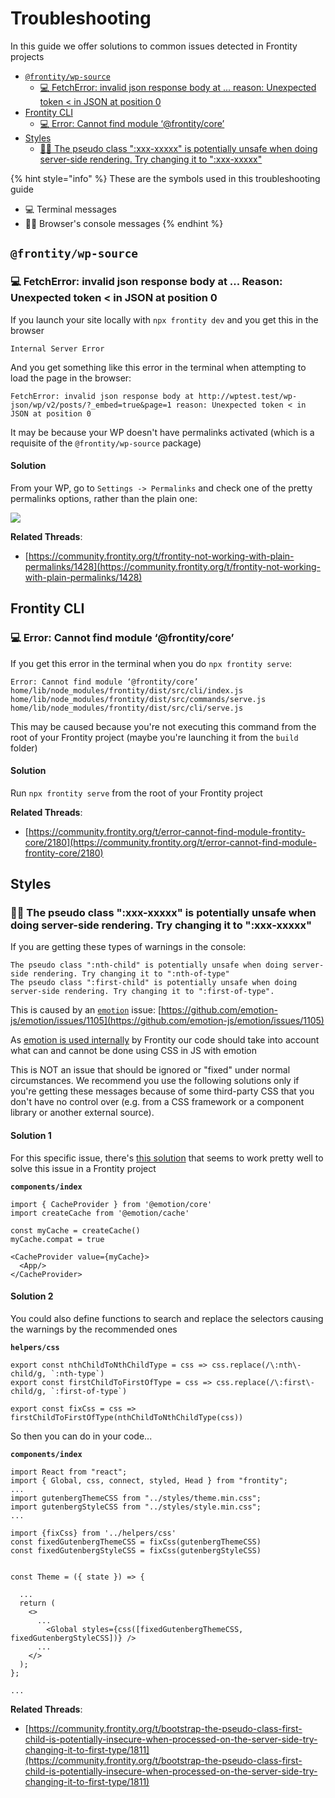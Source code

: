 # Troubleshooting

In this guide we offer solutions to common issues detected in Frontity projects

* [`@frontity/wp-source`](troubleshooting.md#frontity-wp-source)
  * [💻 FetchError: invalid json response body at ... reason: Unexpected token &lt; in JSON at position 0](troubleshooting.md#fetcherror-invalid-json-response-body-at-reason-unexpected-token-less-than-in-json-at-position-0)
* [Frontity CLI](troubleshooting.md#frontity-cli)
  * [💻 Error: Cannot find module ‘@frontity/core’](troubleshooting.md#error-cannot-find-module-frontity-core)
* [Styles](troubleshooting.md#styles)
  * [👨‍💻 The pseudo class ":xxx-xxxxx" is potentially unsafe when doing server-side rendering. Try changing it to ":xxx-xxxxx"](troubleshooting.md#the-pseudo-class-xxx-xxxxx-is-potentially-unsafe-when-doing-server-side-rendering-try-changing-it-to-xxx-xxxxx)

{% hint style="info" %}
These are the symbols used in this troubleshooting guide

* 💻 Terminal messages
* 👨‍💻 Browser's console messages
{% endhint %}

## `@frontity/wp-source`

### 💻 FetchError: invalid json response body at ... Reason: Unexpected token &lt; in JSON at position 0

If you launch your site locally with `npx frontity dev` and you get this in the browser

```text
Internal Server Error
```

And you get something like this error in the terminal when attempting to load the page in the browser:

```text
FetchError: invalid json response body at http://wptest.test/wp-json/wp/v2/posts/?_embed=true&page=1 reason: Unexpected token < in JSON at position 0
```

It may be because your WP doesn't have permalinks activated \(which is a requisite of the `@frontity/wp-source` package\)

#### Solution

From your WP, go to `Settings -> Permalinks` and check one of the pretty permalinks options, rather than the plain one:

![](https://frontity.org/wp-content/uploads/2021/04/wordpress-permalink-setting.png)

**Related Threads**:

* [https://community.frontity.org/t/frontity-not-working-with-plain-permalinks/1428](https://community.frontity.org/t/frontity-not-working-with-plain-permalinks/1428)

## Frontity CLI

### 💻 Error: Cannot find module ‘@frontity/core’

If you get this error in the terminal when you do `npx frontity serve`:

```text
Error: Cannot find module ‘@frontity/core’
home/lib/node_modules/frontity/dist/src/cli/index.js
home/lib/node_modules/frontity/dist/src/commands/serve.js
home/lib/node_modules/frontity/dist/src/cli/serve.js
```

This may be caused because you're not executing this command from the root of your Frontity project \(maybe you're launching it from the `build` folder\)

#### Solution

Run `npx frontity serve` from the root of your Frontity project

**Related Threads**:

* [https://community.frontity.org/t/error-cannot-find-module-frontity-core/2180](https://community.frontity.org/t/error-cannot-find-module-frontity-core/2180)

## Styles

### 👨‍💻 The pseudo class ":xxx-xxxxx" is potentially unsafe when doing server-side rendering. Try changing it to ":xxx-xxxxx"

If you are getting these types of warnings in the console:

```text
The pseudo class ":nth-child" is potentially unsafe when doing server-side rendering. Try changing it to ":nth-of-type"
The pseudo class ":first-child" is potentially unsafe when doing server-side rendering. Try changing it to ":first-of-type".
```

This is caused by an [`emotion`](https://github.com/emotion-js/emotion) issue: [https://github.com/emotion-js/emotion/issues/1105](https://github.com/emotion-js/emotion/issues/1105)

As [emotion is used internally](https://docs.frontity.org/learning-frontity/styles#emotion-documentation) by Frontity our code should take into account what can and cannot be done using CSS in JS with emotion

This is NOT an issue that should be ignored or "fixed" under normal circumstances. We recommend you use the following solutions only if you're getting these messages because of some third-party CSS that you don't have no control over \(e.g. from a CSS framework or a component library or another external source\).

#### Solution 1

For this specific issue, there's [this solution](https://github.com/emotion-js/emotion/issues/1105#issuecomment-557726922) that seems to work pretty well to solve this issue in a Frontity project

**`components/index`**

```text
import { CacheProvider } from '@emotion/core'
import createCache from '@emotion/cache'

const myCache = createCache()
myCache.compat = true

<CacheProvider value={myCache}>
  <App/>
</CacheProvider>
```

#### Solution 2

You could also define functions to search and replace the selectors causing the warnings by the recommended ones

**`helpers/css`**

```text
export const nthChildToNthChildType = css => css.replace(/\:nth\-child/g, `:nth-type`)
export const firstChildToFirstOfType = css => css.replace(/\:first\-child/g, `:first-of-type`)

export const fixCss = css => firstChildToFirstOfType(nthChildToNthChildType(css))
```

So then you can do in your code...

**`components/index`**

```text
import React from "react";
import { Global, css, connect, styled, Head } from "frontity";
...
import gutenbergThemeCSS from "../styles/theme.min.css";
import gutenbergStyleCSS from "../styles/style.min.css";
...

import {fixCss} from '../helpers/css'
const fixedGutenbergThemeCSS = fixCss(gutenbergThemeCSS)
const fixedGutenbergStyleCSS = fixCss(gutenbergStyleCSS)


const Theme = ({ state }) => {

  ...
  return (
    <>
      ...
        <Global styles={css([fixedGutenbergThemeCSS, fixedGutenbergStyleCSS])} />
      ...
    </>
  );
};

...
```

**Related Threads**:

* [https://community.frontity.org/t/bootstrap-the-pseudo-class-first-child-is-potentially-insecure-when-processed-on-the-server-side-try-changing-it-to-first-type/1811](https://community.frontity.org/t/bootstrap-the-pseudo-class-first-child-is-potentially-insecure-when-processed-on-the-server-side-try-changing-it-to-first-type/1811)

